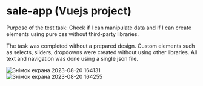 # sale-app (Vuejs project)

Purpose of the test task: Check if I can manipulate data and if I can create elements using pure css without third-party libraries.

The task was completed without a prepared design. Custom elements such as selects, sliders, dropdowns were created without using other libraries. All text and navigation was done using a single json file.

![Знімок екрана 2023-08-20 164131](https://github.com/hopeless-vov/sale-app/assets/63725703/b93244ba-03e8-4ba2-87e6-3010589780ae)
![Знімок екрана 2023-08-20 164255](https://github.com/hopeless-vov/sale-app/assets/63725703/85abff93-23cc-480f-8a0c-38cb1b74bb16)
